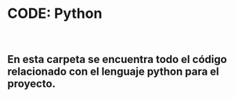 <h1> CODE: Python </h1>
<br>
<h2>
<p> En esta carpeta se encuentra todo el código relacionado con el lenguaje
python para el proyecto. </p></h2>